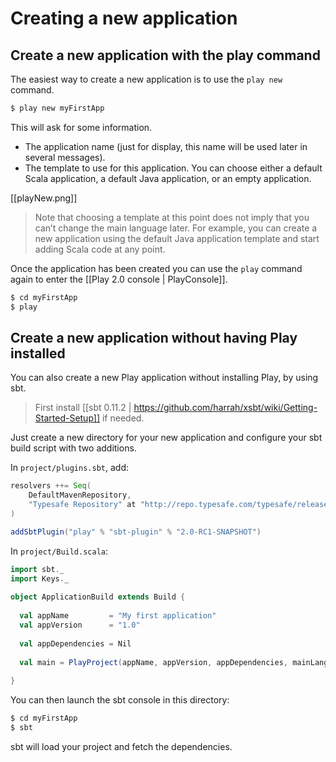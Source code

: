 # Creating a new application

## Create a new application with the play command

The easiest way to create a new application is to use the `play new` command.

```bash
$ play new myFirstApp
```

This will ask for some information.

- The application name (just for display, this name will be used later in several messages).
- The template to use for this application. You can choose either a default Scala application, a default Java application, or an empty application.

[[playNew.png]]

> Note that choosing a template at this point does not imply that you can’t change the main language later. For example, you can create a new application using the default Java application template and start adding Scala code at any point.

Once the application has been created you can use the `play` command again to enter the [[Play 2.0 console | PlayConsole]].

```bash
$ cd myFirstApp
$ play
```

## Create a new application without having Play installed

You can also create a new Play application without installing Play, by using sbt. 

> First install [[sbt 0.11.2 | https://github.com/harrah/xsbt/wiki/Getting-Started-Setup]] if needed.

Just create a new directory for your new application and configure your sbt build script with two additions.

In `project/plugins.sbt`, add:

```scala
resolvers ++= Seq(
    DefaultMavenRepository,
    "Typesafe Repository" at "http://repo.typesafe.com/typesafe/releases/"
)

addSbtPlugin("play" % "sbt-plugin" % "2.0-RC1-SNAPSHOT")
```

In `project/Build.scala`:

```scala
import sbt._
import Keys._
 
object ApplicationBuild extends Build {
 
  val appName         = "My first application"
  val appVersion      = "1.0"
 
  val appDependencies = Nil
 
  val main = PlayProject(appName, appVersion, appDependencies, mainLang = JAVA) //or mainLang = SCALA, it defaults to JAVA
 
}
```

You can then launch the sbt console in this directory:

```bash
$ cd myFirstApp
$ sbt
```

sbt will load your project and fetch the dependencies.
